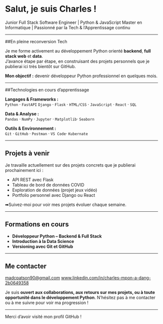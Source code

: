 # Salut, je suis Charles !

Junior Full Stack Software Engineer | Python & JavaScript
Master en Informatique | Passionné par la Tech & l’Apprentissage continu

---

##En pleine reconversion Tech

Je me forme activement au développement Python orienté **backend**, **full stack web** et **data**.  
J’avance étape par étape, en construisant des projets personnels que je publierai ici très bientôt sur GitHub.

**Mon objectif :** devenir développeur Python professionnel en quelques mois.

---

##Technologies en cours d’apprentissage

**Langages & Frameworks :**  
`Python` · `FastAPI` `Django` · `Flask` · `HTML/CSS` · `JavaScript` · `React` · `SQL`

**Data & Analyse :**  
`Pandas` · `NumPy` · `Jupyter` · `Matplotlib`· `Seaborn`

**Outils & Environnement :**  
`Git` · `GitHub` · `Postman` · `VS Code`· `Kubernate`

---

## Projets à venir

Je travaille actuellement sur des projets concrets que je publierai prochainement ici :  
- API REST avec Flask  
- Tableau de bord de données COVID  
- Exploration de données (projet jeux vidéo)  
- Portfolio personnel avec Django ou React  

➡Suivez-moi pour voir mes projets évoluer chaque semaine.

---

## Formations en cours

- **Développeur Python – Backend & Full Stack**  
- **Introduction à la Data Science**  
- **Versioning avec Git et GitHub**

---

## Me contacter

madcpatson90@gmail.com 
www.linkedin.com/in/charles-mpon-a-dang-2b0649358

Je suis **ouvert aux collaborations, aux retours sur mes projets, ou à toute opportunité dans le développement Python**. N’hésitez pas à me contacter ou à me suivre pour voir ma progression !

---

Merci d’avoir visité mon profil GitHub !




